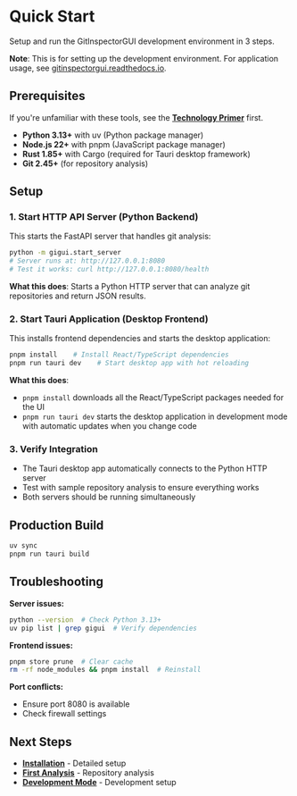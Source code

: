 # Quick Start

Setup and run the GitInspectorGUI development environment in 3 steps.

**Note**: This is for setting up the development environment. For application usage, see [gitinspectorgui.readthedocs.io](https://gitinspectorgui.readthedocs.io/en/latest/).

## Prerequisites

If you're unfamiliar with these tools, see the **[Technology Primer](../technology-primer.md)** first.

-   **Python 3.13+** with uv (Python package manager)
-   **Node.js 22+** with pnpm (JavaScript package manager)
-   **Rust 1.85+** with Cargo (required for Tauri desktop framework)
-   **Git 2.45+** (for repository analysis)

## Setup

### 1. Start HTTP API Server (Python Backend)

This starts the FastAPI server that handles git analysis:

```bash
python -m gigui.start_server
# Server runs at: http://127.0.0.1:8080
# Test it works: curl http://127.0.0.1:8080/health
```

**What this does**: Starts a Python HTTP server that can analyze git repositories and return JSON results.

### 2. Start Tauri Application (Desktop Frontend)

This installs frontend dependencies and starts the desktop application:

```bash
pnpm install    # Install React/TypeScript dependencies
pnpm run tauri dev    # Start desktop app with hot reloading
```

**What this does**:

-   `pnpm install` downloads all the React/TypeScript packages needed for the UI
-   `pnpm run tauri dev` starts the desktop application in development mode with automatic updates when you change code

### 3. Verify Integration

-   The Tauri desktop app automatically connects to the Python HTTP server
-   Test with sample repository analysis to ensure everything works
-   Both servers should be running simultaneously

## Production Build

```bash
uv sync
pnpm run tauri build
```

## Troubleshooting

**Server issues:**

```bash
python --version  # Check Python 3.13+
uv pip list | grep gigui  # Verify dependencies
```

**Frontend issues:**

```bash
pnpm store prune  # Clear cache
rm -rf node_modules && pnpm install  # Reinstall
```

**Port conflicts:**

-   Ensure port 8080 is available
-   Check firewall settings

## Next Steps

-   **[Installation](installation.md)** - Detailed setup
-   **[First Analysis](first-analysis.md)** - Repository analysis
-   **[Development Mode](../development/development-mode.md)** - Development setup

